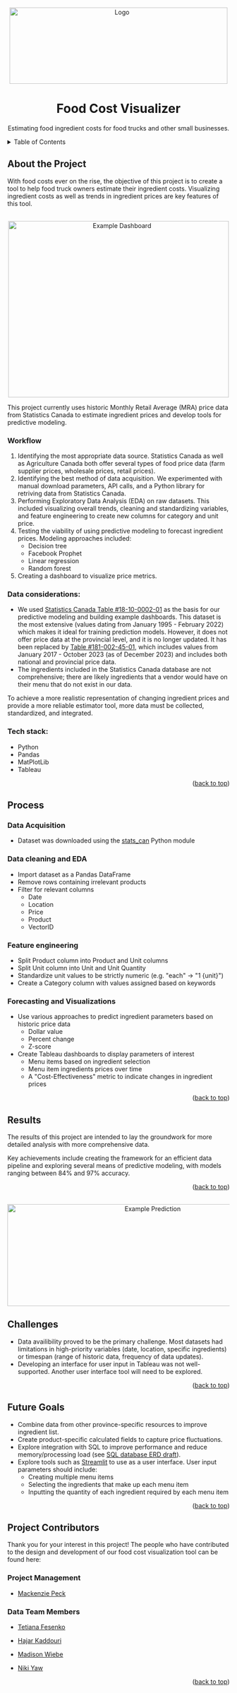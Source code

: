 <a name="readme-top"></a>

<!-- PROJECT LOGO -->
<br />
<div align="center">
  <a href="https://foodtrucksofcanada.org/">
    <img src="images/ftac_logo.png" alt="Logo" width="494" height="173">
  </a>

<h1 align="center">Food Cost Visualizer</h3>

  <p align="center">
    Estimating food ingredient costs for food trucks and other small businesses.
  </p>
</div>

<!-- TABLE OF CONTENTS -->
<details>
  <summary>Table of Contents</summary>
  <ol>
    <li>
      <a href="#about-the-project">About The Project</a>
      <ul>
        <li><a href="#Workflow">Workflow</a></li>
        <li><a href="#data-considerations">Data Considerations</a></li>
        <li><a href="#tech-stack">Tech Stack</a></li>
      </ul>
    </li>
    <li>
      <a href="#process">Process</a>
      <ul>
        <li><a href="#data-acquisition">Data Acquisition</a></li>
        <li><a href="#data-cleaning-and-eda">Data Cleaning and EDA</a></li>
        <li><a href="#feature-engineering">Feature Engineering</li>
        <li><a href="#forecasting-and-visualizations">Forecasting and Visualizations< /li>
      </ul>
    </li>
    <li><a href="#results">Results</a></li>
    <li><a href="#challenges">Challenges</a></li>
    <li><a href="#future-goals">Future Goals</a></li>
    <li>
      <a href="#contributors">Project Contributors</a>
      <ul>
        <li><a href="#project-management">Project Management</a></li>
        <li><a href="#data-team-members">Data Team Members</a></li>
      </ul>
    </li>
  </ol>
</details>

<!-- ABOUT THE PROJECT -->
## About the Project

With food costs ever on the rise, the objective of this project is to create a tool to help food truck owners estimate their ingredient costs. Visualizing ingredient costs as well as trends in ingredient prices are key features of this tool.

<!-- EXAMPLE DASHBOARD -->
<br />
<div align="center">
    <img src="images/Dashboard 1.png" alt="Example Dashboard" width="500" height="400">
</div>

This project currently uses historic Monthly Retail Average (MRA) price data from Statistics Canada to estimate ingredient prices and develop tools for predictive modeling. 

<!-- WORKFLOW -->
### Workflow

1. Identifying the most appropriate data source. Statistics Canada as well as Agriculture Canada both offer several types of food price data (farm supplier prices, wholesale prices, retail prices).
2. Identifying the best method of data acquisition. We experimented with manual download parameters, API calls, and a Python library for retriving data from Statistics Canada.
3. Performing Exploratory Data Analysis (EDA) on raw datasets. This included visualizing overall trends, cleaning and standardizing variables, and feature engineering to create new columns for category and unit price.
4. Testing the viability of using predictive modeling to forecast ingredient prices. Modeling approaches included:
   - Decision tree
   - Facebook Prophet
   - Linear regression
   - Random forest
5. Creating a dashboard to visualize price metrics.

<!-- DATA CONSIDERATIONS -->
### Data considerations: 
- We used [Statistics Canada Table #18-10-0002-01](https://www150.statcan.gc.ca/t1/tbl1/en/tv.action?pid=1810000201) as the basis for our predictive modeling and building example dashboards. This dataset is the most extensive (values dating from January 1995 - February 2022) which makes it ideal for training prediction models. However, it does not offer price data at the provincial level, and it is no longer updated. It has been replaced by [Table #181-002-45-01](https://www150.statcan.gc.ca/t1/tbl1/en/tv.action?pid=1810024502), which includes values from January 2017 - October 2023 (as of December 2023) and includes both national and provincial price data. 
- The ingredients included in the Statistics Canada database are not comprehensive; there are likely ingredients that a vendor would have on their menu that do not exist in our data.

To achieve a more realistic representation of changing ingredient prices and provide a more reliable estimator tool, more data must be collected, standardized, and integrated.

<!-- TECH STACK -->
### Tech stack:
- Python
- Pandas
- MatPlotLib
- Tableau

<p align="right">(<a href="#readme-top">back to top</a>)</p>

<!-- PROCESS -->
## Process
<!-- DATA ACQUISITION -->
### Data Acquisition
- Dataset was downloaded using the [stats_can](https://stats-can.readthedocs.io/en/latest/) Python module

<!-- DATA CLEANING AND EDA -->
### Data cleaning and EDA
- Import dataset as a Pandas DataFrame
- Remove rows containing irrelevant products 
- Filter for relevant columns
  - Date
  - Location
  - Price
  - Product
  - VectorID

<!-- FEATURE ENGINEERING -->
### Feature engineering
- Split Product column into Product and Unit columns
- Split Unit column into Unit and Unit Quantity
- Standardize unit values to be strictly numeric (e.g. "each" -> "1 {unit}")
- Create a Category column with values assigned based on keywords

<!-- FORECASTING AND VISUALIZATIONS -->
### Forecasting and Visualizations
- Use various approaches to predict ingredient parameters based on historic price data
  - Dollar value
  - Percent change
  - Z-score
- Create Tableau dashboards to display parameters of interest
  - Menu items based on ingredient selection
  - Menu item ingredients prices over time
  - A "Cost-Effectiveness" metric to indicate changes in ingredient prices

<p align="right">(<a href="#readme-top">back to top</a>)</p>

<!-- RESULTS -->
## Results

The results of this project are intended to lay the groundwork for more detailed analysis with more comprehensive data. 

Key achievements include creating the framework for an efficient data pipeline and exploring several means of predictive modeling, with models ranging between 84% and 97% accuracy. 

<p align="right">(<a href="#readme-top">back to top</a>)</p>

<!-- EXAMPLE PREDICTION -->
<br />
<div align="center">
    <img src="images/prediction_example.png" alt="Example Prediction" width="643" height="231">
</div>

<!-- CHALLENGES -->
## Challenges 

- Data availibility proved to be the primary challenge. Most datasets had limitations in high-priority variables (date, location, specific ingredients) or timespan (range of historic data, frequency of data updates). 
- Developing an interface for user input in Tableau was not well-supported. Another user interface tool will need to be explored.

<p align="right">(<a href="#readme-top">back to top</a>)</p>

<!-- FUTURE GOALS -->
## Future Goals

- Combine data from other province-specific resources to improve ingredient list.
- Create product-specific calculated fields to capture price fluctuations.
- Explore integration with SQL to improve performance and reduce memory/processing load (see [SQL database ERD draft](data_analysis/SQL_DB_ERD_future_use.pptx)).
- Explore tools such as [Streamlit](https://streamlit.io/) to use as a user interface. User input parameters should include:
  - Creating multiple menu items
  - Selecting the ingredients that make up each menu item
  - Inputting the quantity of each ingredient required by each menu item

<p align="right">(<a href="#readme-top">back to top</a>)</p>

<!-- PROJECT CONTRIBUTORS -->
## Project Contributors

Thank you for your interest in this project! 
The people who have contributed to the design and development of our food cost visualization tool can be found here:

<!-- PROJECT MANAGEMENT -->
### Project Management
- [Mackenzie Peck](https://github.com/MackieFTAC)

<!-- DATA TEAM MEMBERS -->
### Data Team Members
- [Tetiana Fesenko](https://github.com/tetianafesenko)
- [Hajar Kaddouri](https://github.com/hajar-kaddouri)
- [Madison Wiebe](https://github.com/madiwiebe)
- [Niki Yaw](https://github.com/nikiyaw)

  <p align="right">(<a href="#readme-top">back to top</a>)</p>

